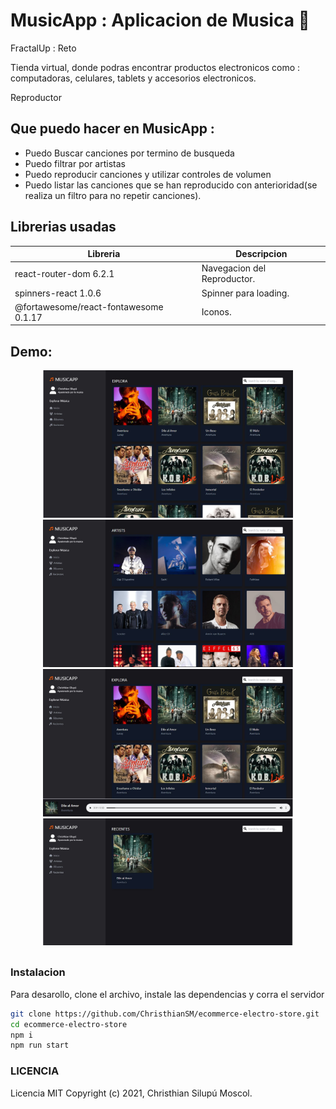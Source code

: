 # MusicApp : Aplicacion de Musica  :musical_note:

FractalUp : Reto

Tienda virtual, donde podras encontrar productos electronicos como : computadoras, celulares, tablets y accesorios electronicos.

Reproductor

## Que puedo hacer en MusicApp :

* Puedo Buscar canciones por termino de busqueda
* Puedo filtrar por artistas 
* Puedo reproducir canciones y utilizar controles de volumen 
* Puedo listar las canciones que se han reproducido con anterioridad(se realiza un filtro para no repetir canciones).


## Librerias usadas

| Libreria | Descripcion |
| ------ | ------ |
| react-router-dom 6.2.1 | Navegacion del Reproductor. |
| spinners-react 1.0.6 | Spinner para loading. |
| @fortawesome/react-fontawesome 0.1.17 | Iconos. |


## Demo: 

<div align="center" style="margin-bottom:30px">
  <img src="https://raw.githubusercontent.com/ChristhianSM/reto-drezzer/main/src/assets/demo1.JPG" width="400" title="hover text">
  <img src="https://raw.githubusercontent.com/ChristhianSM/reto-drezzer/main/src/assets/demo2.JPG" width="400" title="hover text">
  <img src="https://raw.githubusercontent.com/ChristhianSM/reto-drezzer/main/src/assets/demo3.JPG" width="400" title="hover text">
  <img src="https://raw.githubusercontent.com/ChristhianSM/reto-drezzer/main/src/assets/demo4.JPG" width="400" title="hover text">
</div>


### Instalacion 

Para desarollo, clone el archivo, instale las dependencias y corra el servidor

```sh
git clone https://github.com/ChristhianSM/ecommerce-electro-store.git
cd ecommerce-electro-store
npm i
npm run start
```

### LICENCIA

Licencia MIT Copyright (c) 2021, Christhian Silupú Moscol.